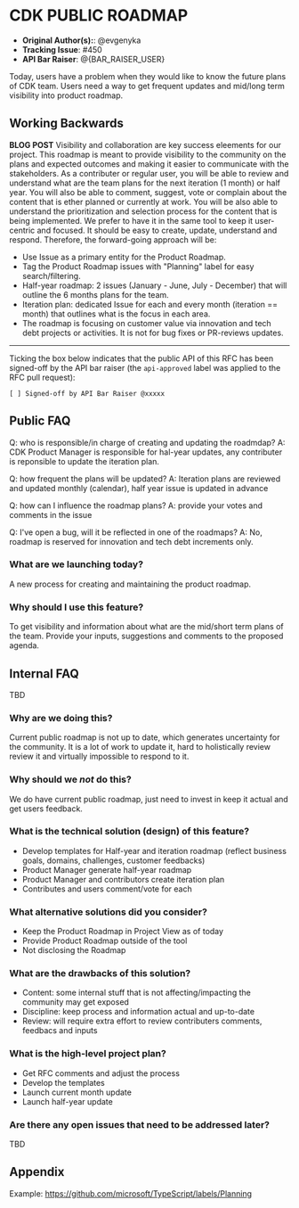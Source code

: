 # CDK PUBLIC ROADMAP

* **Original Author(s):**: @evgenyka
* **Tracking Issue**: #450
* **API Bar Raiser**: @{BAR_RAISER_USER}

Today, users have a problem when they would like to know the future plans of CDK team.
Users need a way to get frequent updates and mid/long term visibility into product roadmap.

## Working Backwards

**BLOG POST**
Visibility and collaboration are key success eleements for our project.
This roadmap is meant to provide visibility to the community on the plans and expected outcomes and making it easier to communicate with the stakeholders.
As a contributer or regular user, you will be able to review and understand what are the team plans for the next iteration (1 month) or half year.
You will also be able to comment, suggest, vote or complain about the content that is ether planned or currently at work.
You will be also able to understand the prioritization and selection process for the content that is being implemented.
We prefer to have it in the same tool to keep it user-centric and focused.
It should be easy to create, update, understand and respond.
Therefore, the forward-going approach will be:

- Use Issue as a primary entity for the Product Roadmap.
- Tag the Product Roadmap issues with "Planning" label for easy search/filtering.
- Half-year roadmap: 2 issues (January - June, July - December) that will outline the 6 months plans for the team.
- Iteration plan: dedicated Issue for each and every month (iteration == month) that outlines what is the focus in each area.
- The roadmap is focusing on customer value via innovation and tech debt projects or activities. It is not for bug fixes or PR-reviews updates.

---

Ticking the box below indicates that the public API of this RFC has been
signed-off by the API bar raiser (the `api-approved` label was applied to the
RFC pull request):

```
[ ] Signed-off by API Bar Raiser @xxxxx
```

## Public FAQ

Q: who is responsible/in charge of creating and updating the roadmdap?
A: CDK Product Manager is responsible for hal-year updates, any contributer is reponsible to update the iteration plan.

Q: how frequent the plans will be updated?
A: Iteration plans are reviewed and updated monthly (calendar), half year issue is updated in advance

Q: how can I influence the roadmap plans?
A: provide your votes and comments in the issue

Q: I've open a bug, will it be reflected in one of the roadmaps?
A: No, roadmap is reserved for innovation and tech debt increments only.

### What are we launching today?

A new process for creating and maintaining the product roadmap.

### Why should I use this feature?

To get visibility and information about what are the mid/short term plans of the team.
Provide your inputs, suggestions and comments to the proposed agenda.

## Internal FAQ

TBD

### Why are we doing this?

Current public roadmap is not up to date, which generates uncertainty for the community.
It is a lot of work to update it, hard to holistically review review it and virtually impossible to respond to it.

### Why should we _not_ do this?

We do have current public roadmap, just need to invest in keep it actual and get users feedback.

### What is the technical solution (design) of this feature?

- Develop templates for Half-year and iteration roadmap (reflect business goals, domains, challenges, customer feedbacks)
- Product Manager generate half-year roadmap
- Product Manager and contributors create iteration plan
- Contributes and users comment/vote for each

### What alternative solutions did you consider?

- Keep the Product Roadmap in Project View as of today
- Provide Product Roadmap outside of the tool
- Not disclosing the Roadmap

### What are the drawbacks of this solution?

- Content: some internal stuff that is not affecting/impacting the community may get exposed
- Discipline: keep process and information actual and up-to-date
- Review: will require extra effort to review contributers comments, feedbacs and inputs

### What is the high-level project plan?

- Get RFC comments and adjust the process
- Develop the templates
- Launch current month update
- Launch half-year update

### Are there any open issues that need to be addressed later?

TBD

## Appendix

Example: <https://github.com/microsoft/TypeScript/labels/Planning>
